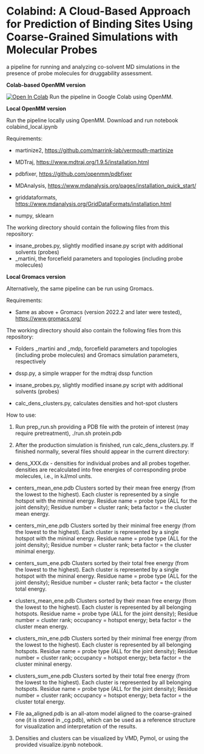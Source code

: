 # Colabind: A Cloud-Based Approach for Prediction of Binding Sites Using Coarse-Grained Simulations with Molecular Probes

a pipeline for running and analyzing co-solvent MD simulations in the presence of probe molecules for druggability assessment.

**Colab-based OpenMM version**

[![Open In Colab](https://colab.research.google.com/assets/colab-badge.svg)](https://colab.research.google.com/github/porekhov/CG_probeMD/blob/main/colabind_probeMD.ipynb)
Run the pipeline in Google Colab using OpenMM.

**Local OpenMM version** 

Run the pipeline locally using OpenMM. Download and run notebook colabind_local.ipynb

Requirements:

- martinize2, https://github.com/marrink-lab/vermouth-martinize

- MDTraj, https://www.mdtraj.org/1.9.5/installation.html

- pdbfixer, https://github.com/openmm/pdbfixer

- MDAnalysis, https://www.mdanalysis.org/pages/installation_quick_start/

- griddataformats, https://www.mdanalysis.org/GridDataFormats/installation.html

- numpy, sklearn

The working directory should contain the following files from this repository:

- insane_probes.py, slightly modified insane.py script with additional solvents (probes)
- _martini, the forcefield parameters and topologies (including probe molecules)


**Local Gromacs version**

Alternatively, the same pipeline can be run using Gromacs.

Requirements:

- Same as above + Gromacs (version 2022.2 and later were tested), https://www.gromacs.org/

The working directory should also contain the following files from this repository:

- Folders _martini and _mdp, forcefield parameters and topologies (including probe molecules) and Gromacs simulation parameters, respectively

- dssp.py, a simple wrapper for the mdtraj dssp function

- insane_probes.py, slightly modified insane.py script with additional solvents (probes)

- calc_dens_clusters.py, calculates densities and hot-spot clusters

How to use:

1. Run prep_run.sh providing a PDB file with the protein of interest (may require pretreatment), ./run.sh protein.pdb

2. After the production simulation is finished, run calc_dens_clusters.py. If finished normally, several files should appear in the current directory:

- dens_XXX.dx - densities for individual probes and all probes together. densities are recalculated into free energies of corresponding probe molecules, i.e., in kJ/mol units.

- centers_mean_ene.pdb Clusters sorted by their mean free energy (from the lowest to the highest). Each cluster is represented by a single hotspot with the mininal energy. Residue name = probe type (ALL for the joint density); Residue number = cluster rank; beta factor = the cluster mean energy.

- centers_min_ene.pdb Clusters sorted by their minimal free energy (from the lowest to the highest). Each cluster is represented by a single hotspot with the mininal energy. Residue name = probe type (ALL for the joint density); Residue number = cluster rank; beta factor = the cluster minimal energy.

- centers_sum_ene.pdb Clusters sorted by their total free energy (from the lowest to the highest). Each cluster is represented by a single hotspot with the mininal energy. Residue name = probe type (ALL for the joint density); Residue number = cluster rank; beta factor = the cluster total energy.

- clusters_mean_ene.pdb Clusters sorted by their mean free energy (from the lowest to the highest). Each cluster is represented by all belonging hotspots. Residue name = probe type (ALL for the joint density); Residue number = cluster rank; occupancy = hotspot energy; beta factor = the cluster mean energy.

- clusters_min_ene.pdb Clusters sorted by their minimal free energy (from the lowest to the highest). Each cluster is represented by all belonging hotspots. Residue name = probe type (ALL for the joint density); Residue number = cluster rank; occupancy = hotspot energy; beta factor = the cluster mininal energy.

- clusters_sum_ene.pdb Clusters sorted by their total free energy (from the lowest to the highest). Each cluster is represented by all belonging hotspots. Residue name = probe type (ALL for the joint density); Residue number = cluster rank; occupancy = hotspot energy; beta factor = the cluster total energy.

- File aa_aligned.pdb is an all-atom model aligned to the coarse-grained one (it is stored in _cg.pdb), which can be used as a reference structure for visualization and interpretation of the results.
 
3. Densities and clusters can be visualized by VMD, Pymol, or using the provided visualize.ipynb notebook.

